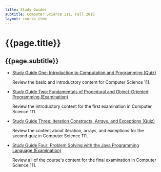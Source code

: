 ```yaml
---
title: Study Guides
subtitle: Computer Science 111, Fall 2016
layout: course_item
---
```


# {{page.title}}

## {{page.subtitle}}

<ul>

<li><a href="{{site.baseurl}}teaching/cs111F2016/provide/studyguides/quiz1/cs111F2016_studyguide_quiz01.pdf">Study Guide
One: Introduction to Computation and Programming (Quiz)</a> <p>Review the basic and introductory content for Computer
Science 111.</p>

<li><a href="{{site.baseurl}}teaching/cs111F2016/provide/studyguides/exam1/cs111F2016_studyguide_exam01.pdf">Study Guide
Two: Fundamentals of Procedural and Object-Oriented Programming (Examination)</a> <p>Review the introductory content for
the first examination in Computer Science 111.</p>

<li><a href="{{site.baseurl}}teaching/cs111F2016/provide/studyguides/quiz2/cs111F2016_studyguide_quiz02.pdf">Study Guide
Three: Iteration Constructs, Arrays, and Exceptions (Quiz)</a> <p>Review the content about iteration, arrays, and
exceptions for the second quiz in Computer Science 111.</p>

<li><a href="{{site.baseurl}}teaching/cs111F2016/provide/studyguides/exam2/cs111F2016_studyguide_exam02.pdf">Study Guide
Four: Problem Solving with the Java Programming Language (Examination)</a> <p>Review all of the course's content for
the final examination in Computer Science 111.</p>

</ul>
